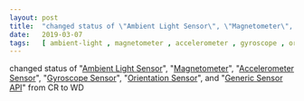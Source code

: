 ```yaml
---
layout: post
title:  "changed status of \"Ambient Light Sensor\", \"Magnetometer\", \"Accelerometer Sensor\", \"Gyroscope Sensor\", \"Orientation Sensor\", and \"Generic Sensor API\" from CR to WD"
date:   2019-03-07
tags:   [ ambient-light , magnetometer , accelerometer , gyroscope , orientation-sensor , generic-sensor ]
---
```


changed status of "[Ambient Light Sensor](/spec/ambient-light)", "[Magnetometer](/spec/magnetometer)", "[Accelerometer Sensor](/spec/accelerometer)", "[Gyroscope Sensor](/spec/gyroscope)", "[Orientation Sensor](/spec/orientation-sensor)", and "[Generic Sensor API](/spec/generic-sensor)" from CR to WD

